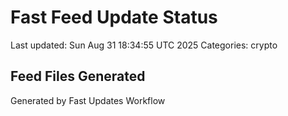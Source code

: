 # Fast Feed Update Status
Last updated: Sun Aug 31 18:34:55 UTC 2025
Categories: crypto

## Feed Files Generated

Generated by Fast Updates Workflow
